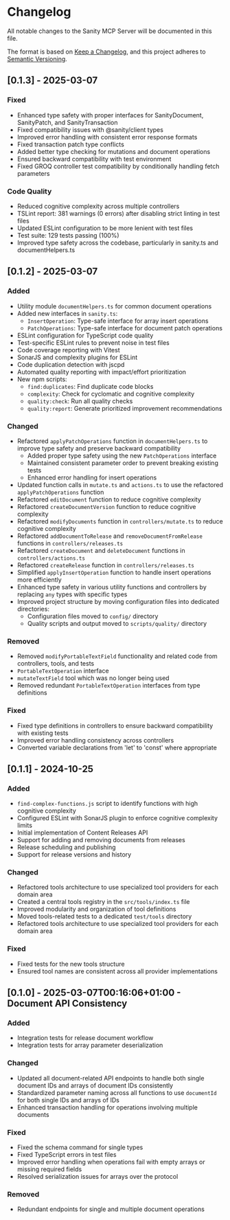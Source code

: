 # Changelog

All notable changes to the Sanity MCP Server will be documented in this file.

The format is based on [Keep a Changelog](https://keepachangelog.com/en/1.0.0/),
and this project adheres to [Semantic Versioning](https://semver.org/spec/v2.0.0.html).

## [0.1.3] - 2025-03-07
### Fixed
- Enhanced type safety with proper interfaces for SanityDocument, SanityPatch, and SanityTransaction 
- Fixed compatibility issues with @sanity/client types
- Improved error handling with consistent error response formats
- Fixed transaction patch type conflicts
- Added better type checking for mutations and document operations
- Ensured backward compatibility with test environment
- Fixed GROQ controller test compatibility by conditionally handling fetch parameters

### Code Quality
- Reduced cognitive complexity across multiple controllers
- TSLint report: 381 warnings (0 errors) after disabling strict linting in test files
- Updated ESLint configuration to be more lenient with test files
- Test suite: 129 tests passing (100%)
- Improved type safety across the codebase, particularly in sanity.ts and documentHelpers.ts

## [0.1.2] - 2025-03-07
### Added
- Utility module `documentHelpers.ts` for common document operations
- Added new interfaces in `sanity.ts`:
  - `InsertOperation`: Type-safe interface for array insert operations
  - `PatchOperations`: Type-safe interface for document patch operations
- ESLint configuration for TypeScript code quality
- Test-specific ESLint rules to prevent noise in test files
- Code coverage reporting with Vitest
- SonarJS and complexity plugins for ESLint
- Code duplication detection with jscpd
- Automated quality reporting with impact/effort prioritization
- New npm scripts:
  - `find:duplicates`: Find duplicate code blocks
  - `complexity`: Check for cyclomatic and cognitive complexity
  - `quality:check`: Run all quality checks
  - `quality:report`: Generate prioritized improvement recommendations

### Changed
- Refactored `applyPatchOperations` function in `documentHelpers.ts` to improve type safety and preserve backward compatibility
  - Added proper type safety using the new `PatchOperations` interface
  - Maintained consistent parameter order to prevent breaking existing tests
  - Enhanced error handling for insert operations
- Updated function calls in `mutate.ts` and `actions.ts` to use the refactored `applyPatchOperations` function
- Refactored `editDocument` function to reduce cognitive complexity
- Refactored `createDocumentVersion` function to reduce cognitive complexity
- Refactored `modifyDocuments` function in `controllers/mutate.ts` to reduce cognitive complexity
- Refactored `addDocumentToRelease` and `removeDocumentFromRelease` functions in `controllers/releases.ts`
- Refactored `createDocument` and `deleteDocument` functions in `controllers/actions.ts`
- Refactored `createRelease` function in `controllers/releases.ts`
- Simplified `applyInsertOperation` function to handle insert operations more efficiently
- Enhanced type safety in various utility functions and controllers by replacing `any` types with specific types
- Improved project structure by moving configuration files into dedicated directories:
  - Configuration files moved to `config/` directory
  - Quality scripts and output moved to `scripts/quality/` directory

### Removed
- Removed `modifyPortableTextField` functionality and related code from controllers, tools, and tests
- `PortableTextOperation` interface
- `mutateTextField` tool which was no longer being used
- Removed redundant `PortableTextOperation` interfaces from type definitions

### Fixed
- Fixed type definitions in controllers to ensure backward compatibility with existing tests
- Improved error handling consistency across controllers
- Converted variable declarations from 'let' to 'const' where appropriate

## [0.1.1] - 2024-10-25
### Added
- `find-complex-functions.js` script to identify functions with high cognitive complexity
- Configured ESLint with SonarJS plugin to enforce cognitive complexity limits
- Initial implementation of Content Releases API
- Support for adding and removing documents from releases
- Release scheduling and publishing
- Support for release versions and history

### Changed
- Refactored tools architecture to use specialized tool providers for each domain area
- Created a central tools registry in the `src/tools/index.ts` file
- Improved modularity and organization of tool definitions
- Moved tools-related tests to a dedicated `test/tools` directory
- Refactored tools architecture to use specialized tool providers for each domain area

### Fixed
- Fixed tests for the new tools structure
- Ensured tool names are consistent across all provider implementations

## [0.1.0] - 2025-03-07T00:16:06+01:00 - Document API Consistency

### Added
- Integration tests for release document workflow
- Integration tests for array parameter deserialization

### Changed
- Updated all document-related API endpoints to handle both single document IDs and arrays of document IDs consistently
- Standardized parameter naming across all functions to use `documentId` for both single IDs and arrays of IDs
- Enhanced transaction handling for operations involving multiple documents

### Fixed
- Fixed the schema command for single types
- Fixed TypeScript errors in test files
- Improved error handling when operations fail with empty arrays or missing required fields
- Resolved serialization issues for arrays over the protocol

### Removed
- Redundant endpoints for single and multiple document operations
